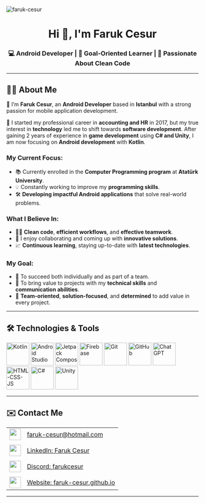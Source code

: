 <p align="left"> <img src="https://komarev.com/ghpvc/?username=faruk-cesur" alt="faruk-cesur" /> </p>

<h1 align="center">Hi 👋, I'm Faruk Cesur</h1>
<h3 align="center">💻 Android Developer | 🎯 Goal-Oriented Learner | 🌱 Passionate About Clean Code</h3>

---

## 👨‍💻 About Me

👋 I’m **Faruk Cesur**, an **Android Developer** based in **Istanbul** with a strong passion for mobile application development. 

🔄 I started my professional career in **accounting and HR** in 2017, but my true interest in **technology** led me to shift towards **software development**. After gaining 2 years of experience in **game development** using **C# and Unity**, I am now focusing on **Android development** with **Kotlin**.

### My Current Focus:
- 📚 Currently enrolled in the **Computer Programming program** at **Atatürk University**.
- 💡 Constantly working to improve my **programming skills**.
- 🛠️ **Developing impactful Android applications** that solve real-world problems.

### What I Believe In:
- 🧑‍💻 **Clean code**, **efficient workflows**, and **effective teamwork**.
- 💬 I enjoy collaborating and coming up with **innovative solutions**.
- 📈 **Continuous learning**, staying up-to-date with **latest technologies**.

### My Goal:
- 🎯 To succeed both individually and as part of a team.
- 💬 To bring value to projects with my **technical skills** and **communication abilities**.
- 🚀 **Team-oriented**, **solution-focused**, and **determined** to add value in every project.

---

## 🛠️ Technologies & Tools

<p align="left">
  <!-- Kotlin -->
  <img src="https://upload.wikimedia.org/wikipedia/commons/7/74/Kotlin_Icon.png" title="Kotlin" width="60"/>

  <!-- Android Studio -->
  <img src="https://uxwing.com/wp-content/themes/uxwing/download/brands-and-social-media/android-studio-icon.png" title="Android Studio" width="60"/>

  <!-- Jetpack Compose -->
  <img src="http://bit.ly/42Cpl9F" title="Jetpack Compose" width="60"/>

  <!-- Firebase -->
  <img src="https://www.vectorlogo.zone/logos/firebase/firebase-icon.svg" title="Firebase" width="60"/>

  <!-- Git -->
  <img src="https://www.vectorlogo.zone/logos/git-scm/git-scm-icon.svg" title="Git" width="60"/>

  <!-- GitHub -->
  <img src="https://github.githubassets.com/images/modules/logos_page/GitHub-Mark.png" title="GitHub" width="60"/>

  <!-- ChatGPT -->
  <img src="https://i.imgur.com/23TWPgG.png" title="ChatGPT" width="60"/>
  
  <!-- HTML-CSS-JS -->
  <img src="https://i.imgur.com/6tbYI2H.png" title="HTML-CSS-JS" width="60" />

  <!-- C# -->
  <img src="https://i.ibb.co/fQHDQRp/Background.png" title="C#" width="60"/>

  <!-- Unity -->
  <img src="https://i.ibb.co/qCnfWw9/Background-1.png" title="Unity" width="60"/>
</p>

---

## ✉️ Contact Me

<table>
  <tr>
    <td align="left" valign="middle">
      <img src="https://i.ibb.co/wYK4D81/iconfinder-6296671-microsoft-office-office365-outlook-icon-32px.png" width="30">
    </td>
    <td>
      <a href="mailto:faruk-cesur@hotmail.com">faruk-cesur@hotmail.com</a>
    </td>
  </tr>
  <tr><td colspan="2"></td></tr>
  <tr>
    <td align="left" valign="middle">
      <img src="https://i.ibb.co/3fHd1cc/linkedin-socialnetwork-17441.png" width="30">
    </td>
    <td>
      <a href="https://www.linkedin.com/in/faruk-cesur/">LinkedIn: Faruk Cesur</a>
    </td>
  </tr>
  <tr><td colspan="2"></td></tr>
  <tr>
    <td align="left" valign="middle">
      <img src="https://i.ibb.co/LY0rmr5/dc.png" width="30">
    </td>
    <td>
      <a href="https://discordapp.com/users/740301788015755304/">Discord: farukcesur</a>
    </td>
  </tr>
  <tr><td colspan="2"></td></tr>
  <tr>
    <td align="left" valign="middle">
      <img src="https://www.freeiconspng.com/uploads/website-icon-18.png" width="30">
    </td>
    <td>
      <a href="https://faruk-cesur.github.io/" target="_blank">Website: faruk-cesur.github.io</a>
    </td>
  </tr>
</table>

---

<!--
## 📊 GitHub Stats

![Faruk's GitHub Stats](https://github-readme-stats.vercel.app/api?username=faruk-cesur&show_icons=true&theme=tokyonight&count_private=true)
[![Top Langs](https://github-readme-stats.vercel.app/api/top-langs/?username=faruk-cesur&layout=compact&theme=tokyonight)](https://github.com/anuraghazra/github-readme-stats)
-->
